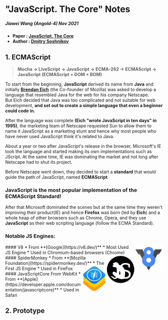 # "JavaScript. The Core" Notes

##### Jiawei Wang (Angold-4) Nov 2021

* **Paper : [JavaScript. The Core](http://dmitrysoshnikov.com/ecmascript/javascript-the-core-2nd-edition/)** 
* **Author : [Dmitry Soshnikov](http://dmitrysoshnikov.com/)**

## 1. ECMAScript

> **Mocha -> LiveScript -> JavaScript -> ECMA-262 -> ECMAScript -> JavaScript (ECMAScript + DOM + BOM)**


To start from the beginning, **JavaScript** derived its name from **Java** and initially **[Brendan Eich](https://en.wikipedia.org/wiki/Brendan_Eich)** (the Co-founder of Mozilla) was asked to develop a language that resembled Java for the web for his company Netscape.<br>
But Eich decided that Java was too complicated and not suitable for web development, **and set out to create a simple language that even a beginner could code in.**<br>

After the language was complete **(Eich "wrote JavaScript in ten days" in 1995)**, the marketing team of Netscape requested Sun to allow them to name it JavaScript as a marketing stunt and hence why most people who have never used JavaScript think it's related to Java.

About a year or two after JavaScript's release in the browser, Microsoft's IE took the language and started making its own implementations such as JScript. At the same time, IE was dominating the market and not long after Netscape had to shut its project.

Before Netscape went down, they decided to start a **standard** that would guide the path of JavaScript, named **ECMAScript**.

### JavaScript is the most popular implementation of the ECMAScript Standard!

After that Microsoft dominated the scenes but at the same time they weren't improving their product(IE) and hence **Firefox** was born (led by **Eich**) and a whole heap of other browsers such as Chrome, Opera, and they use **JavaScript** as their web scripting language (follow the ECMA Standard).

### Notable JS Engines:
<img src="Sources/V8.png" align="right" weight="90" height="90"/>
#### V8
* From **[Google](https://v8.dev/)**
* Most Used JS Engine
* Used in Chromium-based browsers (Chrome)

<img src="Sources/SpiderMonkey.png" align="right" weight="90" height="90"/>
#### SpiderMonkey
* From **[Mozilla Foundation](https://spidermonkey.dev/)**
* The First JS Engine
* Used in FireFox

<img src="Sources/WebKit.png" align="right" weight="80" height="80">
#### JavaScriptCore From WebKit
* From **[Apple](https://developer.apple.com/documentation/javascriptcore)**
* Used in Safari


## 2. Prototype
